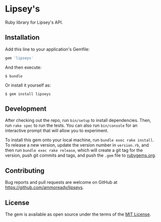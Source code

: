 # Lipsey's

Ruby library for Lipsey's API.

## Installation

Add this line to your application's Gemfile:

```ruby
gem 'lipseys'
```

And then execute:

    $ bundle

Or install it yourself as:

    $ gem install lipseys

## Development

After checking out the repo, run `bin/setup` to install dependencies. Then, run `rake spec` to run the tests. You can also run `bin/console` for an interactive prompt that will allow you to experiment.

To install this gem onto your local machine, run `bundle exec rake install`. To release a new version, update the version number in `version.rb`, and then run `bundle exec rake release`, which will create a git tag for the version, push git commits and tags, and push the `.gem` file to [rubygems.org](https://rubygems.org).

## Contributing

Bug reports and pull requests are welcome on GitHub at https://github.com/ammoready/lipseys.


## License

The gem is available as open source under the terms of the [MIT License](http://opensource.org/licenses/MIT).


